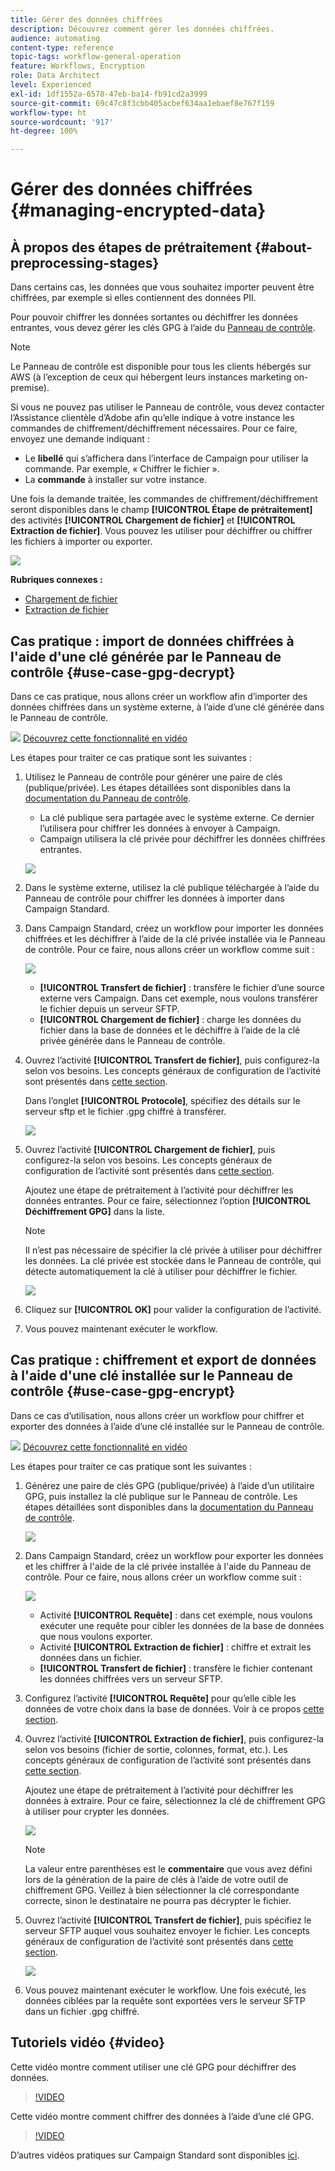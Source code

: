 ```yaml
---
title: Gérer des données chiffrées
description: Découvrez comment gérer les données chiffrées.
audience: automating
content-type: reference
topic-tags: workflow-general-operation
feature: Workflows, Encryption
role: Data Architect
level: Experienced
exl-id: 1df1552a-6578-47eb-ba14-fb91cd2a3999
source-git-commit: 69c47c8f3cbb405acbef634aa1ebaef8e767f159
workflow-type: ht
source-wordcount: '917'
ht-degree: 100%

---
```


# Gérer des données chiffrées {#managing-encrypted-data}

## À propos des étapes de prétraitement {#about-preprocessing-stages}

Dans certains cas, les données que vous souhaitez importer peuvent être chiffrées, par exemple si elles contiennent des données PII.

Pour pouvoir chiffrer les données sortantes ou déchiffrer les données entrantes, vous devez gérer les clés GPG à l’aide du [Panneau de contrôle](https://experienceleague.adobe.com/docs/control-panel/using/instances-settings/gpg-keys-management.html?lang=fr).

>[!NOTE]
>
>Le Panneau de contrôle est disponible pour tous les clients hébergés sur AWS (à l’exception de ceux qui hébergent leurs instances marketing on-premise).

Si vous ne pouvez pas utiliser le Panneau de contrôle, vous devez contacter l’Assistance clientèle d’Adobe afin qu’elle indique à votre instance les commandes de chiffrement/déchiffrement nécessaires. Pour ce faire, envoyez une demande indiquant :

* Le **libellé** qui s’affichera dans l’interface de Campaign pour utiliser la commande. Par exemple, « Chiffrer le fichier ».
* La **commande** à installer sur votre instance.

Une fois la demande traitée, les commandes de chiffrement/déchiffrement seront disponibles dans le champ **[!UICONTROL Étape de prétraitement]** des activités **[!UICONTROL Chargement de fichier]** et **[!UICONTROL Extraction de fichier]**. Vous pouvez les utiliser pour déchiffrer ou chiffrer les fichiers à importer ou exporter.

![](assets/preprocessing-encryption.png)

**Rubriques connexes :**

* [Chargement de fichier](../../automating/using/load-file.md)
* [Extraction de fichier](../../automating/using/extract-file.md)

## Cas pratique : import de données chiffrées à l&#39;aide d&#39;une clé générée par le Panneau de contrôle {#use-case-gpg-decrypt}

Dans ce cas pratique, nous allons créer un workflow afin d’importer des données chiffrées dans un système externe, à l’aide d’une clé générée dans le Panneau de contrôle.

![](assets/do-not-localize/how-to-video.png) [Découvrez cette fonctionnalité en vidéo](#video)

Les étapes pour traiter ce cas pratique sont les suivantes :

1. Utilisez le Panneau de contrôle pour générer une paire de clés (publique/privée). Les étapes détaillées sont disponibles dans la [documentation du Panneau de contrôle](https://experienceleague.adobe.com/docs/control-panel/using/instances-settings/gpg-keys-management.html?lang=fr#decrypting-data).

   * La clé publique sera partagée avec le système externe. Ce dernier l’utilisera pour chiffrer les données à envoyer à Campaign.
   * Campaign utilisera la clé privée pour déchiffrer les données chiffrées entrantes.

   ![](assets/gpg_generate.png)

1. Dans le système externe, utilisez la clé publique téléchargée à l’aide du Panneau de contrôle pour chiffrer les données à importer dans Campaign Standard.

1. Dans Campaign Standard, créez un workflow pour importer les données chiffrées et les déchiffrer à l’aide de la clé privée installée via le Panneau de contrôle. Pour ce faire, nous allons créer un workflow comme suit :

   ![](assets/gpg_workflow.png)

   * **[!UICONTROL Transfert de fichier]** : transfère le fichier d’une source externe vers Campaign. Dans cet exemple, nous voulons transférer le fichier depuis un serveur SFTP.
   * **[!UICONTROL Chargement de fichier]** : charge les données du fichier dans la base de données et le déchiffre à l’aide de la clé privée générée dans le Panneau de contrôle.

1. Ouvrez l’activité **[!UICONTROL Transfert de fichier]**, puis configurez-la selon vos besoins. Les concepts généraux de configuration de l’activité sont présentés dans [cette section](../../automating/using/load-file.md).

   Dans l’onglet **[!UICONTROL Protocole]**, spécifiez des détails sur le serveur sftp et le fichier .gpg chiffré à transférer.

   ![](assets/gpg_transfer.png)

1. Ouvrez l’activité **[!UICONTROL Chargement de fichier]**, puis configurez-la selon vos besoins. Les concepts généraux de configuration de l’activité sont présentés dans [cette section](../../automating/using/load-file.md).

   Ajoutez une étape de prétraitement à l’activité pour déchiffrer les données entrantes. Pour ce faire, sélectionnez l’option **[!UICONTROL Déchiffrement GPG]** dans la liste.

   >[!NOTE]
   >
   >Il n’est pas nécessaire de spécifier la clé privée à utiliser pour déchiffrer les données. La clé privée est stockée dans le Panneau de contrôle, qui détecte automatiquement la clé à utiliser pour déchiffrer le fichier.

   ![](assets/gpg_load.png)

1. Cliquez sur **[!UICONTROL OK]** pour valider la configuration de l’activité.

1. Vous pouvez maintenant exécuter le workflow.

## Cas pratique : chiffrement et export de données à l&#39;aide d&#39;une clé installée sur le Panneau de contrôle {#use-case-gpg-encrypt}

Dans ce cas d’utilisation, nous allons créer un workflow pour chiffrer et exporter des données à l’aide d’une clé installée sur le Panneau de contrôle.

![](assets/do-not-localize/how-to-video.png) [Découvrez cette fonctionnalité en vidéo](#video)

Les étapes pour traiter ce cas pratique sont les suivantes :

1. Générez une paire de clés GPG (publique/privée) à l’aide d’un utilitaire GPG, puis installez la clé publique sur le Panneau de contrôle. Les étapes détaillées sont disponibles dans la [documentation du Panneau de contrôle](https://experienceleague.adobe.com/docs/control-panel/using/instances-settings/gpg-keys-management.html?lang=fr#encrypting-data).

   ![](assets/gpg_install.png)

1. Dans Campaign Standard, créez un workflow pour exporter les données et les chiffrer à l&#39;aide de la clé privée installée à l&#39;aide du Panneau de contrôle. Pour ce faire, nous allons créer un workflow comme suit :

   ![](assets/gpg-workflow-export.png)

   * Activité **[!UICONTROL Requête]** : dans cet exemple, nous voulons exécuter une requête pour cibler les données de la base de données que nous voulons exporter.
   * Activité **[!UICONTROL Extraction de fichier]** : chiffre et extrait les données dans un fichier.
   * **[!UICONTROL Transfert de fichier]** : transfère le fichier contenant les données chiffrées vers un serveur SFTP.

1. Configurez l’activité **[!UICONTROL Requête]** pour qu’elle cible les données de votre choix dans la base de données. Voir à ce propos [cette section](../../automating/using/query.md).

1. Ouvrez l’activité **[!UICONTROL Extraction de fichier]**, puis configurez-la selon vos besoins (fichier de sortie, colonnes, format, etc.). Les concepts généraux de configuration de l’activité sont présentés dans [cette section](../../automating/using/extract-file.md).

   Ajoutez une étape de prétraitement à l’activité pour déchiffrer les données à extraire. Pour ce faire, sélectionnez la clé de chiffrement GPG à utiliser pour crypter les données.

   ![](assets/gpg-extract-stage.png)

   >[!NOTE]
   >
   >La valeur entre parenthèses est le **commentaire** que vous avez défini lors de la génération de la paire de clés à l’aide de votre outil de chiffrement GPG. Veillez à bien sélectionner la clé correspondante correcte, sinon le destinataire ne pourra pas décrypter le fichier.

1. Ouvrez l’activité **[!UICONTROL Transfert de fichier]**, puis spécifiez le serveur SFTP auquel vous souhaitez envoyer le fichier. Les concepts généraux de configuration de l’activité sont présentés dans [cette section](../../automating/using/transfer-file.md).

   ![](assets/gpg-transfer-encrypt.png)

1. Vous pouvez maintenant exécuter le workflow. Une fois exécuté, les données ciblées par la requête sont exportées vers le serveur SFTP dans un fichier .gpg chiffré.

## Tutoriels vidéo {#video}

Cette vidéo montre comment utiliser une clé GPG pour déchiffrer des données.

>[!VIDEO](https://video.tv.adobe.com/v/35753?quality=12)

Cette vidéo montre comment chiffrer des données à l’aide d’une clé GPG.

>[!VIDEO](https://video.tv.adobe.com/v/36380?quality=12)

D’autres vidéos pratiques sur Campaign Standard sont disponibles [ici](https://experienceleague.adobe.com/docs/campaign-standard-learn/tutorials/overview.html?lang=fr).
